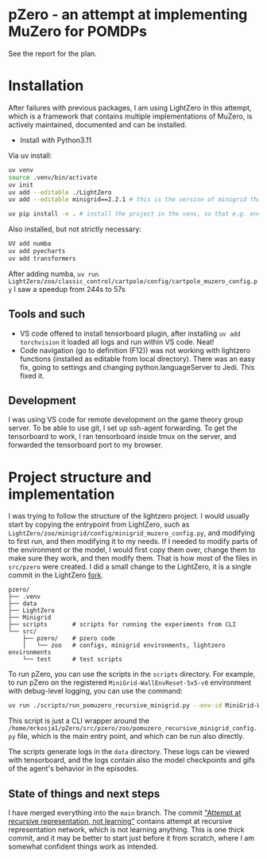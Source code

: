 # pZero - an attempt at implementing MuZero for POMDPs

See the report for the plan.

# Installation
After failures with previous packages, I am using LightZero in this attempt, which is a framework that contains multiple implementations of MuZero, is actively maintained, documented and can be installed.

- Install with Python3.11

Via uv install:

```bash
uv venv
source .venv/bin/activate
uv init
uv add --editable ./LightZero
uv add --editable minigrid==2.2.1 # this is the version of minigrid that is compatible with lightzero

uv pip install -e . # install the project in the venv, so that e.g. environments can be imported
```


Also installed, but not strictly necessary:

```bash
UV add numba
uv add pyecharts
uv add transformers
```

After adding numba, `uv run LightZero/zoo/classic_control/cartpole/config/cartpole_muzero_config.py` I saw a speedup from 244s to 57s

## Tools and such

- VS code offered to install tensorboard plugin, after installing `uv add torchvision` it loaded all logs and run within VS code. Neat!
- Code navigation (go to definition (F12)) was not working with lightzero functions (installed as editable from local directory). There was an easy fix, going to settings and changing python.languageServer to Jedi. This fixed it.

## Development
I was using VS code for remote development on the game theory group server. To be able to use git, I set up ssh-agent forwarding. To get the tensorboard to work, I ran tensorboard inside tmux on the server, and forwarded the tensorboard port to my browser.

# Project structure and implementation

I was trying to follow the structure of the lightzero project. I would usually start by copying the entrypoint from LightZero, such as `LightZero/zoo/minigrid/config/minigrid_muzero_config.py`, and modifying to first run, and then modifying it to my needs. If I needed to modify parts of the environment or the model, I would first copy them over, change them to make sure they work, and then modify them. That is how most of the files in `src/pzero` were created. I did a small change to the LightZero, it is a single commit in the LightZero [fork](https://github.com/aicenter/LightZero/tree/pZero).

```
pzero/
├── .venv
├── data
├── LightZero
├── Minigrid
├── scripts       # scripts for running the experiments from CLI
└── src/
    ├── pzero/    # pzero code
    │   └── zoo   # configs, minigrid environments, lightzero environments
    └── test      # test scripts
```

To run pZero, you can use the scripts in the `scripts` directory. For example, to run pZero on the registered `MiniGrid-WallEnvReset-5x5-v0` environment with debug-level logging, you can use the command:

```bash
uv run ./scripts/run_pomuzero_recursive_minigrid.py --env-id MiniGrid-WallEnvReset-5x5-v0 --log-level DEBUG
```

This script is just a CLI wrapper around the `/home/mrkosja1/pZero/src/pzero/zoo/pomuzero_recursive_minigrid_config.py` file, which is the main entry point, and which can be run also directly. 

The scripts generate logs in the `data` directory. These logs can be viewed with tensorboard, and the logs contain also the model checkpoints and gifs of the agent's behavior in the episodes. 

## State of things and next steps
I have merged everything into the `main` branch. The commit ["Attempt at recursive representation, not learning"](https://github.com/aicenter/pZero/commit/97b77b4b70ea8f42e9fd52614a449b7410d488c3) contains attempt at recursive representation network, which is not learning anything. This is one thick commit, and it may be better to start just before it from scratch, where I am somewhat confident things work as intended. 




